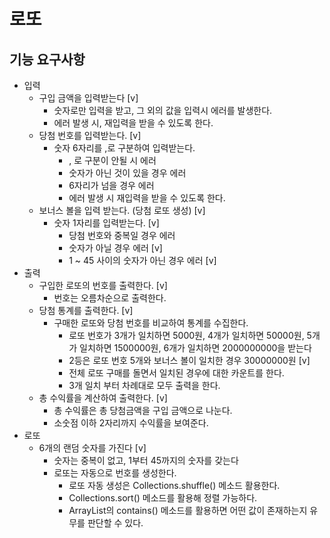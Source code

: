 # 로또

## 기능 요구사항

- 입력
    - 구입 금액을 입력받는다 [v]
        - 숫자로만 입력을 받고, 그 외의 값을 입력시 에러를 발생한다.
        - 에러 발생 시, 재입력을 받을 수 있도록 한다.
    - 당첨 번호를 입력받는다. [v]
        - 숫자 6자리를 ,로 구분하여 입력받는다.
            - , 로 구분이 안될 시 에러
            - 숫자가 아닌 것이 있을 경우 에러
            - 6자리가 넘을 경우 에러
            - 에러 발생 시 재입력을 받을 수 있도록 한다.
    - 보너스 볼을 입력 받는다. (당첨 로또 생성) [v]
        - 숫자 1자리를 입력받는다. [v]
            - 당첨 번호와 중복일 경우 에러
            - 숫자가 아닐 경우 에러 [v]
            - 1 ~ 45 사이의 숫자가 아닌 경우 에러 [v]
- 출력
    - 구입한 로또의 번호를 출력한다. [v]
        - 번호는 오름차순으로 출력한다.
    - 당첨 통계를 출력한다. [v]
        - 구매한 로또와 당첨 번호를 비교하여 통계를 수집한다.
            - 로또 번호가 3개가 일치하면 5000원, 4개가 일치하면 50000원, 5개가 일치하면 1500000원, 6개가 일치하면 2000000000을 받는다
            - 2등은 로또 번호 5개와 보너스 볼이 일치한 경우 30000000원 [v]
            - 전체 로또 구매를 돌면서 일치된 경우에 대한 카운트를 한다.
            - 3개 일치 부터 차례대로 모두 출력을 한다.
    - 총 수익률을 계산하여 출력한다. [v]
        - 총 수익률은 총 당첨금액을 구입 금액으로 나눈다.
        - 소숫점 이하 2자리까지 수익률을 보여준다.
- 로또
    - 6개의 랜덤 숫자를 가진다 [v]
        - 숫자는 중복이 없고, 1부터 45까지의 숫자를 갖는다
        - 로또는 자동으로 번호를 생성한다.
            - 로또 자동 생성은 Collections.shuffle() 메소드 활용한다.
            - Collections.sort() 메소드를 활용해 정렬 가능하다.
            - ArrayList의 contains() 메소드를 활용하면 어떤 값이 존재하는지 유무를 판단할 수 있다.